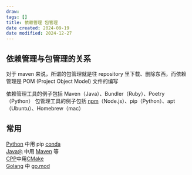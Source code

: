 ```yaml
---
draw:
tags: []
title: 依赖管理 包管理
date created: 2024-09-19
date modified: 2024-12-27
---
```


## 依赖管理与包管理的关系

对于 maven 来说，所谓的包管理就是往 repository 里下载、删除东西，而依赖管理是 POM (Project Object Model) 文件的编写

依赖管理工具的例子包括 Maven（Java）、Bundler（Ruby）、Poetry（Python）
包管理工具的例子包括 [npm](npm.md)（Node.js）、pip（Python）、apt（Ubuntu）、Homebrew（mac）

## 常用

[Python](Python.md) 中用 pip [conda](conda.md)  
[Java@](Java@.md) 中用 [Maven](Maven.md) 等  
[CPP](CPP.md)中用[CMake](CMake)  
[Golang](Golang.md) 中 [go.mod](go.mod)
